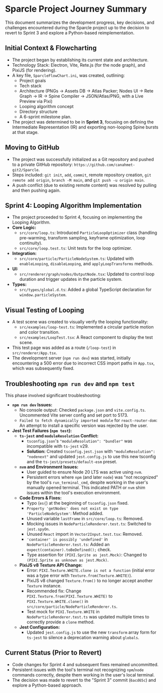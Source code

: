 # Sparcle Project Journey Summary

This document summarizes the development progress, key decisions, and challenges encountered during the Sparcle project up to the decision to revert to Sprint 3 and explore a Python-based reimplementation.

## Initial Context & Flowcharting
*   The project began by establishing its current state and architecture.
*   Technology Stack: Electron, Vite, Rete.js (for the node graph), and PixiJS (for rendering).
*   A key file, `SparcleFlowChart.ini`, was created, outlining:
    *   Project goals
    *   Tech stack
    *   Architecture (PNGs -> Assets DB -> Atlas Packer; Nodes UI -> Rete Graph -> IR -> Spine Compiler -> JSON/Atlas/PNG, with a Live Preview via Pixi)
    *   Looping algorithm concept
    *   Directory structure
    *   A 6-sprint milestone plan.
*   The project was determined to be in **Sprint 3**, focusing on defining the Intermediate Representation (IR) and exporting non-looping Spine bursts at that stage.

## Moving to GitHub
*   The project was successfully initialized as a Git repository and pushed to a private GitHub repository: `https://github.com/canahmet-git2/Sparcle`.
*   Steps included: `git init`, `add`, `commit`, remote repository creation, `git remote add origin`, `branch -M main`, and `git push -u origin main`.
*   A push conflict (due to existing remote content) was resolved by pulling and then pushing again.

## Sprint 4: Looping Algorithm Implementation
*   The project proceeded to Sprint 4, focusing on implementing the Looping Algorithm.
*   **Core Logic:**
    *   `src/core/loop.ts`: Introduced `ParticleLoopOptimizer` class (handling pre-warming, transform sampling, keyframe optimization, loop continuity).
    *   `src/core/loop.test.ts`: Unit tests for the loop optimizer.
*   **Integration:**
    *   `src/core/particle/ParticleNodeSystem.ts`: Updated with `enableLooping`, `disableLooping`, and `applyLoopTransforms` methods.
*   **UI:**
    *   `src/renderer/graph/nodes/OutputNode.tsx`: Updated to control loop duration and trigger updates in the particle system.
*   **Types:**
    *   `src/types/global.d.ts`: Added a global TypeScript declaration for `window.particleSystem`.

## Visual Testing of Looping
*   A test scene was created to visually verify the looping functionality:
    *   `src/examples/loop-test.ts`: Implemented a circular particle motion and color transition.
    *   `src/examples/LoopTest.tsx`: A React component to display the test scene.
*   This test page was added as a route (`/loop-test`) in `src/renderer/App.tsx`.
*   The development server (`npm run dev`) was started, initially encountering a 500 error due to incorrect CSS import paths in `App.tsx`, which was subsequently fixed.

## Troubleshooting `npm run dev` and `npm test`
This phase involved significant troubleshooting:

*   **`npm run dev` Issues:**
    *   No console output: Checked `package.json` and `vite.config.ts`. Uncommented Vite server config and set port to 5173.
    *   `Failed to fetch dynamically imported module` for `react-router-dom`: An attempt to install a specific version was rejected by the user.
*   **Jest Test Failures (`npm test`):**
    *   **`ts-jest` and `moduleResolution` Conflict:**
        *   `tsconfig.json`'s `"moduleResolution": "bundler"` was incompatible with `ts-jest` v29.
        *   **Solution:** Created `tsconfig.jest.json` with `"moduleResolution": "nodenext"` and updated `jest.config.js` to use this new tsconfig and the `ts-jest/presets/default-esm` preset.
    *   **`nvm` and Environment Issues:**
        *   User guided to ensure Node 20 LTS was active using `nvm`.
        *   Persistent errors where `npm` (and later `node`) was "not recognized" by the tool's `run_terminal_cmd`, despite working in the user's manually opened terminal. This indicated PATH or `nvm` shim issues within the tool's execution environment.
    *   **Code Errors & Fixes:**
        *   Typo (`es{`) at the beginning of `tsconfig.json` fixed.
        *   `Property 'getNodes' does not exist on type 'ParticleNodeSystem'`: Method added.
        *   Unused variable `lastFrame` in `src/core/loop.ts`: Removed.
        *   Mocking issues in `NodeParticleRenderer.test.ts`: Switched to `jest.spyOn`.
        *   Unused `React` import in `Vector2Input.test.tsx`: Removed.
        *   `'container' is possibly 'undefined'` in `NodeParticleRenderer.test.ts`: Added an `expect(container).toBeDefined();` check.
        *   Type assertion for `(PIXI.Sprite as jest.Mock)`: Changed to `(PIXI.Sprite as unknown as jest.Mock)`.
    *   **PixiJS v8 Texture API Change:**
        *   Error: `PIXI.Texture.WHITE.clone is not a function` (initial error was a type error with `Texture.from(Texture.WHITE)`).
        *   PixiJS v8 changed `Texture.from()` to no longer accept another `Texture` instance.
        *   Recommended fix: Change `PIXI.Texture.from(PIXI.Texture.WHITE)` to `PIXI.Texture.WHITE.clone()` in `src/core/particle/NodeParticleRenderer.ts`.
        *   Test mock for `PIXI.Texture.WHITE` in `NodeParticleRenderer.test.ts` was updated multiple times to correctly provide a `clone` method.
    *   **Jest Configuration:**
        *   Updated `jest.config.js` to use the new `transform` array form for `ts-jest` to silence a deprecation warning about `globals`.

## Current Status (Prior to Revert)
*   Code changes for Sprint 4 and subsequent fixes remained uncommitted.
*   Persistent issues with the tool's terminal not recognizing `npm`/`node` commands correctly, despite them working in the user's local terminal.
*   The decision was made to revert to the "Sprint 3" commit (`6acd65c`) and explore a Python-based approach. 